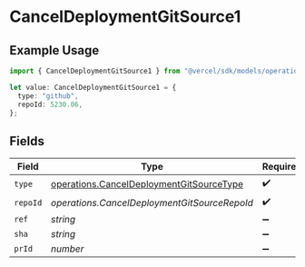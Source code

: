 # CancelDeploymentGitSource1

## Example Usage

```typescript
import { CancelDeploymentGitSource1 } from "@vercel/sdk/models/operations/canceldeployment.js";

let value: CancelDeploymentGitSource1 = {
  type: "github",
  repoId: 5230.06,
};
```

## Fields

| Field                                                                                                | Type                                                                                                 | Required                                                                                             | Description                                                                                          |
| ---------------------------------------------------------------------------------------------------- | ---------------------------------------------------------------------------------------------------- | ---------------------------------------------------------------------------------------------------- | ---------------------------------------------------------------------------------------------------- |
| `type`                                                                                               | [operations.CancelDeploymentGitSourceType](../../models/operations/canceldeploymentgitsourcetype.md) | :heavy_check_mark:                                                                                   | N/A                                                                                                  |
| `repoId`                                                                                             | *operations.CancelDeploymentGitSourceRepoId*                                                         | :heavy_check_mark:                                                                                   | N/A                                                                                                  |
| `ref`                                                                                                | *string*                                                                                             | :heavy_minus_sign:                                                                                   | N/A                                                                                                  |
| `sha`                                                                                                | *string*                                                                                             | :heavy_minus_sign:                                                                                   | N/A                                                                                                  |
| `prId`                                                                                               | *number*                                                                                             | :heavy_minus_sign:                                                                                   | N/A                                                                                                  |